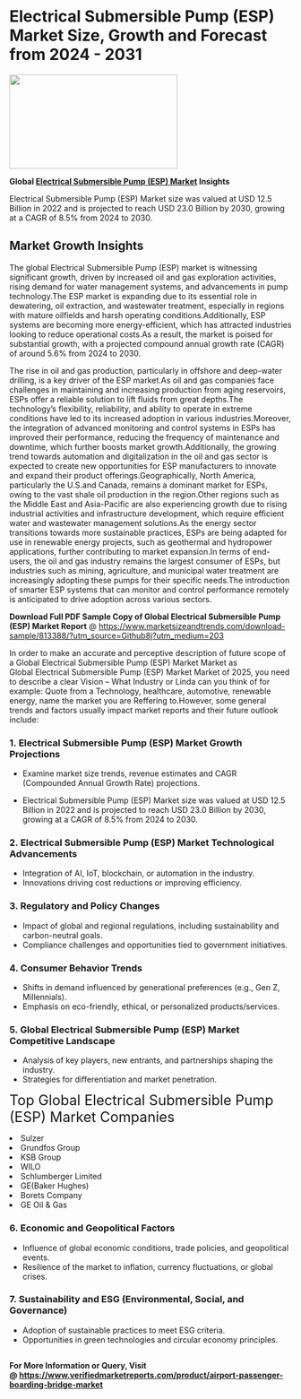 <H1>Electrical Submersible Pump (ESP) Market Size, Growth and Forecast from 2024 - 2031</H1><img class="aligncenter size-medium wp-image-584254" src="https://thirdeyenews.in/wp-content/uploads/2024/09/Global-Market-Research-300x168.jpeg" alt="" width="300" height="168" /><p><strong>Global&nbsp;<a href="https://www.marketsizeandtrends.com/download-sample/813388/?utm_source=Github8j?utm_medium=203">Electrical Submersible Pump (ESP) Market</a> Insights</strong></p><p>Electrical Submersible Pump (ESP) Market size was valued at USD 12.5 Billion in 2022 and is projected to reach USD 23.0 Billion by 2030, growing at a CAGR of 8.5% from 2024 to 2030.</p><p><h2>Market Growth Insights</h2> <p>The global Electrical Submersible Pump (ESP) market is witnessing significant growth, driven by increased oil and gas exploration activities, rising demand for water management systems, and advancements in pump technology.The ESP market is expanding due to its essential role in dewatering, oil extraction, and wastewater treatment, especially in regions with mature oilfields and harsh operating conditions.Additionally, ESP systems are becoming more energy-efficient, which has attracted industries looking to reduce operational costs.As a result, the market is poised for substantial growth, with a projected compound annual growth rate (CAGR) of around 5.6% from 2024 to 2030.</p> <p>The rise in oil and gas production, particularly in offshore and deep-water drilling, is a key driver of the ESP market.As oil and gas companies face challenges in maintaining and increasing production from aging reservoirs, ESPs offer a reliable solution to lift fluids from great depths.The technology’s flexibility, reliability, and ability to operate in extreme conditions have led to its increased adoption in various industries.Moreover, the integration of advanced monitoring and control systems in ESPs has improved their performance, reducing the frequency of maintenance and downtime, which further boosts market growth.Additionally, the growing trend towards automation and digitalization in the oil and gas sector is expected to create new opportunities for ESP manufacturers to innovate and expand their product offerings.Geographically, North America, particularly the U.S.and Canada, remains a dominant market for ESPs, owing to the vast shale oil production in the region.Other regions such as the Middle East and Asia-Pacific are also experiencing growth due to rising industrial activities and infrastructure development, which require efficient water and wastewater management solutions.As the energy sector transitions towards more sustainable practices, ESPs are being adapted for use in renewable energy projects, such as geothermal and hydropower applications, further contributing to market expansion.In terms of end-users, the oil and gas industry remains the largest consumer of ESPs, but industries such as mining, agriculture, and municipal water treatment are increasingly adopting these pumps for their specific needs.The introduction of smarter ESP systems that can monitor and control performance remotely is anticipated to drive adoption across various sectors.<p><span class=""><strong>Download Full PDF Sample Copy of Global Electrical Submersible Pump (ESP) Market Report</strong> @ <a href="https://www.marketsizeandtrends.com/download-sample/813388/?utm_source=Github8j?utm_medium=203" target="_blank">https://www.marketsizeandtrends.com/download-sample/813388/?utm_source=Github8j?utm_medium=203</a></span></p><p>In order to make an accurate and perceptive description of future scope of a Global&nbsp;Electrical Submersible Pump (ESP) Market Market as Global&nbsp;Electrical Submersible Pump (ESP) Market Market of 2025, you need to describe a clear Vision &ndash; What Industry or Linda can you think of for example: Quote from a Technology, healthcare, automotive, renewable energy, name the market you are Reffering to.However, some general trends and factors usually impact market reports and their future outlook include:</p><h3>1.&nbsp;<strong>Electrical Submersible Pump (ESP) Market Growth Projections</strong></h3><ul><li>Examine market size trends, revenue estimates and CAGR (Compounded Annual Growth Rate) projections.</li><li><p>Electrical Submersible Pump (ESP) Market size was valued at USD 12.5 Billion in 2022 and is projected to reach USD 23.0 Billion by 2030, growing at a CAGR of 8.5% from 2024 to 2030.</p></li></ul><h3>2.&nbsp;<strong>Electrical Submersible Pump (ESP) Market Technological Advancements</strong></h3><ul><li>Integration of AI, IoT, blockchain, or automation in the industry.</li><li>Innovations driving cost reductions or improving efficiency.</li></ul><h3>3.&nbsp;<strong>Regulatory and Policy Changes</strong></h3><ul><li>Impact of global and regional regulations, including sustainability and carbon-neutral goals.</li><li>Compliance challenges and opportunities tied to government initiatives.</li></ul><h3>4.&nbsp;<strong>Consumer Behavior Trends</strong></h3><ul><li>Shifts in demand influenced by generational preferences (e.g., Gen Z, Millennials).</li><li>Emphasis on eco-friendly, ethical, or personalized products/services.</li></ul><h3>5.&nbsp;<strong>Global Electrical Submersible Pump (ESP) Market Competitive Landscape</strong></h3><ul><li>Analysis of key players, new entrants, and partnerships shaping the industry.</li><li>Strategies for differentiation and market penetration.</li></ul><p data-pm-slice="1 1 []"><span style="color: inherit; font-family: inherit; font-size: 25px;">Top Global Electrical Submersible Pump (ESP) Market Companies</span></p><div class="" data-test-id=""><p><li>Sulzer</li><li> Grundfos Group</li><li> KSB Group</li><li> WILO</li><li> Schlumberger Limited</li><li> GE(Baker Hughes)</li><li> Borets Company</li><li> GE Oil & Gas</li></p></div><h3>6.&nbsp;<strong>Economic and Geopolitical Factors</strong></h3><ul><li>Influence of global economic conditions, trade policies, and geopolitical events.</li><li>Resilience of the market to inflation, currency fluctuations, or global crises.</li></ul><h3>7.&nbsp;<strong>Sustainability and ESG (Environmental, Social, and Governance)</strong></h3><ul><li>Adoption of sustainable practices to meet ESG criteria.</li><li>Opportunities in green technologies and circular economy principles.</li></ul><h2><strong style="font-size: 14px;">For More Information or Query, Visit @&nbsp;</strong><a style="background-color: #ffffff; font-size: 14px;" href="https://www.marketsizeandtrends.com/report/electrical-submersible-pump-esp-market/" target="_blank">https://www.verifiedmarketreports.com/product/airport-passenger-boarding-bridge-market</a></h2>